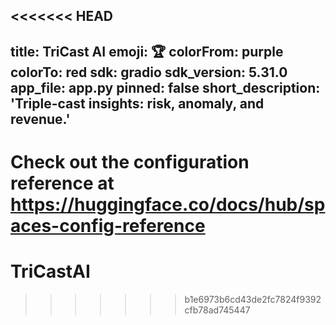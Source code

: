 <<<<<<< HEAD
---
title: TriCast AI
emoji: 🏆
colorFrom: purple
colorTo: red
sdk: gradio
sdk_version: 5.31.0
app_file: app.py
pinned: false
short_description: 'Triple-cast insights: risk, anomaly, and revenue.'
---

Check out the configuration reference at https://huggingface.co/docs/hub/spaces-config-reference
=======
# TriCastAI
>>>>>>> b1e6973b6cd43de2fc7824f9392cfb78ad745447
